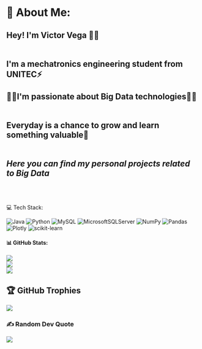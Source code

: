 # 💫 About Me:
## Hey!  I'm Victor Vega 👋👋<br><br><br>I'm a mechatronics engineering student from UNITEC⚡<br><br>🌌🌌I'm passionate about Big Data technologies🌌🌌<br><br><br>Everyday is a chance to grow and learn something valuable🌳 <br><br><br>*Here you can find my personal projects related to Big Data*<br><br><br>


💻 Tech Stack:



![Java](https://img.shields.io/badge/java-%23ED8B00.svg?style=flat&logo=java&logoColor=white) ![Python](https://img.shields.io/badge/python-3670A0?style=flat&logo=python&logoColor=ffdd54) ![MySQL](https://img.shields.io/badge/mysql-%2300f.svg?style=plastic&logo=mysql&logoColor=white) ![MicrosoftSQLServer](https://img.shields.io/badge/Microsoft%20SQL%20Sever-CC2927?style=plastic&logo=microsoft%20sql%20server&logoColor=white) ![NumPy](https://img.shields.io/badge/numpy-%23013243.svg?style=plastic&logo=numpy&logoColor=white) ![Pandas](https://img.shields.io/badge/pandas-%23150458.svg?style=plastic&logo=pandas&logoColor=white) ![Plotly](https://img.shields.io/badge/Plotly-%233F4F75.svg?style=plastic&logo=plotly&logoColor=white) ![scikit-learn](https://img.shields.io/badge/scikit--learn-%23F7931E.svg?style=plastic&logo=scikit-learn&logoColor=white)
#### 📊 GitHub Stats:
![](https://github-readme-stats.vercel.app/api?username=v1ctorvega&theme=algolia&hide_border=false&include_all_commits=false&count_private=false)<br/>
![](https://github-readme-streak-stats.herokuapp.com/?user=v1ctorvega&theme=algolia&hide_border=false)<br/>
![](https://github-readme-stats.vercel.app/api/top-langs/?username=v1ctorvega&theme=algolia&hide_border=false&include_all_commits=false&count_private=false&layout=compact)

## 🏆 GitHub Trophies
![](https://github-profile-trophy.vercel.app/?username=v1ctorvega&theme=algolia&no-frame=false&no-bg=false&margin-w=4)

### ✍️ Random Dev Quote
![](https://quotes-github-readme.vercel.app/api?type=horizontal&theme=radical)
